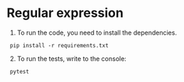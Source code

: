 # Regular expression

1. To run the code, you need to install the dependencies.

```
 pip install -r requirements.txt
```

2. To run the tests, write to the console:

```
 pytest
```